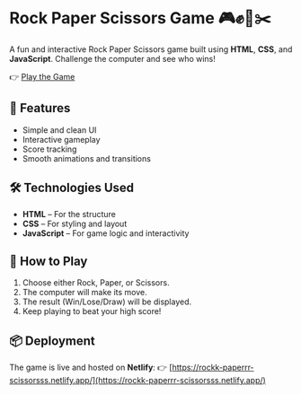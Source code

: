 # Rock Paper Scissors Game 🎮✊📄✂️

A fun and interactive Rock Paper Scissors game built using **HTML**, **CSS**, and **JavaScript**. Challenge the computer and see who wins!

👉 [Play the Game](https://rockk-paperrr-scissorsss.netlify.app/)

## 🔧 Features

* Simple and clean UI
* Interactive gameplay
* Score tracking
* Smooth animations and transitions

## 🛠️ Technologies Used

* **HTML** – For the structure
* **CSS** – For styling and layout
* **JavaScript** – For game logic and interactivity

## 🧠 How to Play

1. Choose either Rock, Paper, or Scissors.
2. The computer will make its move.
3. The result (Win/Lose/Draw) will be displayed.
4. Keep playing to beat your high score!

## 📦 Deployment

The game is live and hosted on **Netlify**:
👉 [https://rockk-paperrr-scissorsss.netlify.app/](https://rockk-paperrr-scissorsss.netlify.app/)

